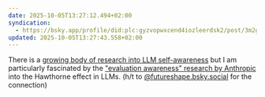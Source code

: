 ```yaml
---
date: 2025-10-05T13:27:12.494+02:00
syndication:
  - https://bsky.app/profile/did:plc:gyzvopwxcend4iozleerdsk2/post/3m2gyjtakj72g
updated: 2025-10-05T13:27:43.558+02:00
---
```


There is a [growing body of research into LLM self-awareness](https://arxiv.org/html/2509.21545v1) but I am particularly fascinated by the ["evaluation awareness" research by Anthropic](https://nitter.net/Jack_W_Lindsey/status/1972732219795153126) into the Hawthorne effect in LLMs. (h/t to [@futureshape.bsky.social](https://bsky.app/profile/futureshape.bsky.social) for the connection)

